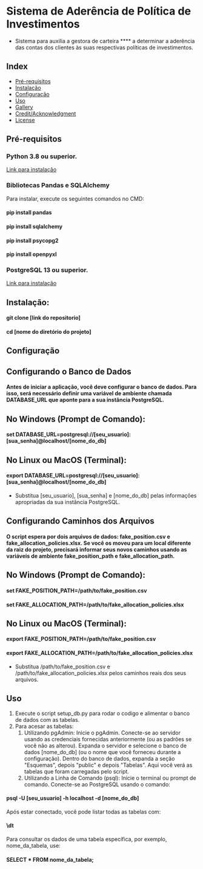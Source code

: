 # Sistema de Aderência de Política de Investimentos

- Sistema para auxilia a gestora de carteira **** a determinar a aderência das contas dos clientes às suas respectivas políticas de investimentos.

## Index

- [Pré-requisitos](#Pré-requisitos)
- [Instalação](#Instalação)
- [Configuração](#Configuração)
- [Uso](#Uso)  
- [Gallery](#gallery)
- [Credit/Acknowledgment](#creditacknowledgment)
- [License](#license)


## Pré-requisitos
### Python 3.8 ou superior.
[Link para instalação](https://www.python.org/downloads/)
### Bibliotecas Pandas e SQLAlchemy
Para instalar, execute os seguintes comandos no CMD:
   #### pip install pandas
   #### pip install sqlalchemy
   #### pip install psycopg2
   #### pip install openpyxl
### PostgreSQL 13 ou superior.
[Link para instalação](https://www.postgresql.org/download/)

## Instalação:

#### git clone [link do repositorio]
#### cd [nome do diretório do projeto]

## Configuração
## Configurando o Banco de Dados
#### Antes de iniciar a aplicação, você deve configurar o banco de dados. Para isso, será necessário definir uma variável de ambiente chamada DATABASE_URL que aponte para a sua instância PostgreSQL.

## No Windows (Prompt de Comando):

#### set DATABASE_URL=postgresql://[seu_usuario]:[sua_senha]@localhost/[nome_do_db]

## No Linux ou MacOS (Terminal):

#### export DATABASE_URL=postgresql://[seu_usuario]:[sua_senha]@localhost/[nome_do_db]

- Substitua [seu_usuario], [sua_senha] e [nome_do_db] pelas informações apropriadas da sua instância PostgreSQL.

## Configurando Caminhos dos Arquivos
#### O script espera por dois arquivos de dados: fake_position.csv e fake_allocation_policies.xlsx. Se você os moveu para um local diferente da raiz do projeto, precisará informar seus novos caminhos usando as variáveis de ambiente fake_position_path e fake_allocation_path.

## No Windows (Prompt de Comando):

#### set FAKE_POSITION_PATH=/path/to/fake_position.csv
#### set FAKE_ALLOCATION_PATH=/path/to/fake_allocation_policies.xlsx

## No Linux ou MacOS (Terminal):

#### export FAKE_POSITION_PATH=/path/to/fake_position.csv
#### export FAKE_ALLOCATION_PATH=/path/to/fake_allocation_policies.xlsx

- Substitua /path/to/fake_position.csv e /path/to/fake_allocation_policies.xlsx pelos caminhos reais dos seus arquivos.

## Uso

1. Execute o script setup_db.py para rodar o codigo e alimentar o banco de dados com as tabelas.
2. Para acesar as tabelas:
   1. Utilizando pgAdmin:
      Inicie o pgAdmin.
        Conecte-se ao servidor usando as credenciais fornecidas anteriormente (ou as padrões se você não as alterou).
Expanda o servidor e selecione o banco de dados [nome_do_db] (ou o nome que você forneceu durante a configuração).
Dentro do banco de dados, expanda a seção "Esquemas", depois "public" e depois "Tabelas". Aqui você verá as tabelas que foram carregadas pelo script.
   2. Utilizando a Linha de Comando (psql): Inicie o terminal ou prompt de comando.
Conecte-se ao PostgreSQL usando o comando:
#### psql -U [seu_usuario] -h localhost -d [nome_do_db]

Após estar conectado, você pode listar todas as tabelas com:
#### \dt

Para consultar os dados de uma tabela específica, por exemplo, nome_da_tabela, use:
#### SELECT * FROM nome_da_tabela;



